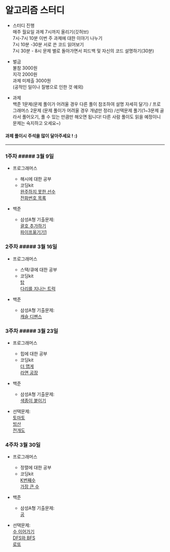 # 알고리즘 스터디

* 스터디 진행 <br>
매주 월요일
과제 7시까지 올리기(깃허브) <br>
7시-7시 10분 이번 주 과제에 대한 이야기 나누기 <br>
7시 10분 -30분 서로 쓴 코드 읽어보기  <br>
7시 30분 - 8시 문제 별로 돌아가면서 피드백 및 자신의 코드 설명하기(30분) <br>

* 벌금 <br>
불참 3000원 <br>
지각 2000원 <br>
과제 미제출 3000원 <br>
(공적인 일이나 질병으로 인한 것 예외)

* 과제 <br>
백준 1문제(문제 풀이가 어려울 경우 다른 풀이 참조하여 설명 자세히 달기) / 프로그래머스 2문제 (문제 풀이가 어려울 경우 개념만 정리)
/선택문제 풀기(1~3문제 골라서 풀어오기, 풀 수 있는 만큼만 해오면 됩니다! 다른 사람 풀이도 읽을 예정이니 문제는 숙지하고 오세요~)  

####   과제 풀이시 주석을 많이 달아주세요 ! :)

* * *
### 1주차 ##### 3월 9일<br> 
* 프로그래머스
  * 해시에 대한 공부
  * 코딩kit <br>
    [완주하지 못한 선수](https://programmers.co.kr/learn/courses/30/lessons/42576) <br>
    [전화번호 목록](https://programmers.co.kr/learn/courses/30/lessons/42577) <br>
    
* 백준 
  * 삼성A형 기출문제: <br> 
    [괄호 추가하기](https://www.acmicpc.net/problem/16637) <br>
    [파이프옮기기1](https://www.acmicpc.net/problem/17070) <br>
  
    
### 2주차 ##### 3월 16일<br> 
* 프로그래머스
  * 스택/큐에 대한 공부
  * 코딩kit <br>
    [탑](https://programmers.co.kr/learn/courses/30/lessons/42588) <br>
    [다리를 지나는 트럭](https://programmers.co.kr/learn/courses/30/lessons/42583) <br>
    
* 백준 
  * 삼성A형 기출문제: <br> 
    [캐슬 디펜스](https://www.acmicpc.net/problem/17135) <br>
    
    
### 3주차 ##### 3월 23일<br> 
* 프로그래머스
  * 힙에 대한 공부
  * 코딩kit <br>
    [더 맵게](https://programmers.co.kr/learn/courses/30/lessons/42626) <br>
    [라면 공장](https://programmers.co.kr/learn/courses/30/lessons/42629) <br>
    
* 백준 
  * 삼성A형 기출문제: <br> 
    [색종이 붙이기](https://www.acmicpc.net/problem/17136) <br>
    
* 선택문제: <br>
  [토마토](https://www.acmicpc.net/problem/7569) <br>
  [빙산](https://www.acmicpc.net/problem/2573) <br>
  [전개도](https://www.acmicpc.net/problem/2642) <br>
    
 
 ### 4주차 3월 30일<br> 
* 프로그래머스
  * 정렬에 대한 공부
  * 코딩kit <br>
    [K번째수](https://programmers.co.kr/learn/courses/30/lessons/42748) <br>
    [가장 큰 수](https://programmers.co.kr/learn/courses/30/lessons/42746) <br>
    
* 백준 
  * 삼성A형 기출문제: <br> 
    [공](https://www.acmicpc.net/problem/17281) <br>
    
* 선택문제: <br>
  [수 이어가기](https://www.acmicpc.net/problem/2635) <br>
  [DFS와 BFS](https://www.acmicpc.net/problem/1260) <br>
  [로또](https://www.acmicpc.net/problem/6603) <br>
